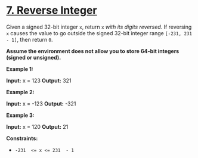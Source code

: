 
# [7.  Reverse Integer](https://leetcode.com/problems/reverse-integer/)

Given a signed 32-bit integer  `x`, return  `x` _with its digits reversed_. If reversing  `x`  causes the value to go outside the signed 32-bit integer range  `[-231, 231  - 1]`, then return  `0`.

**Assume the environment does not allow you to store 64-bit integers (signed or unsigned).**

**Example 1:**

**Input:** x = 123
**Output:** 321

**Example 2:**

**Input:** x = -123
**Output:** -321

**Example 3:**

**Input:** x = 120
**Output:** 21

**Constraints:**

-   `-231  <= x <= 231  - 1`